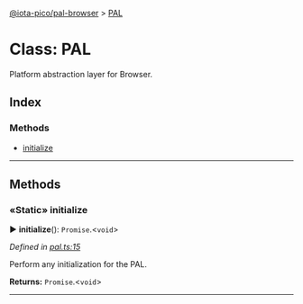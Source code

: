 [@iota-pico/pal-browser](../README.md) > [PAL](../classes/pal.md)



# Class: PAL


Platform abstraction layer for Browser.

## Index

### Methods

* [initialize](pal.md#initialize)



---
## Methods
<a id="initialize"></a>

### «Static» initialize

► **initialize**(): `Promise`.<`void`>



*Defined in [pal.ts:15](https://github.com/iotaeco/iota-pico-pal-browser/blob/a103c70/src/pal.ts#L15)*



Perform any initialization for the PAL.




**Returns:** `Promise`.<`void`>





___


